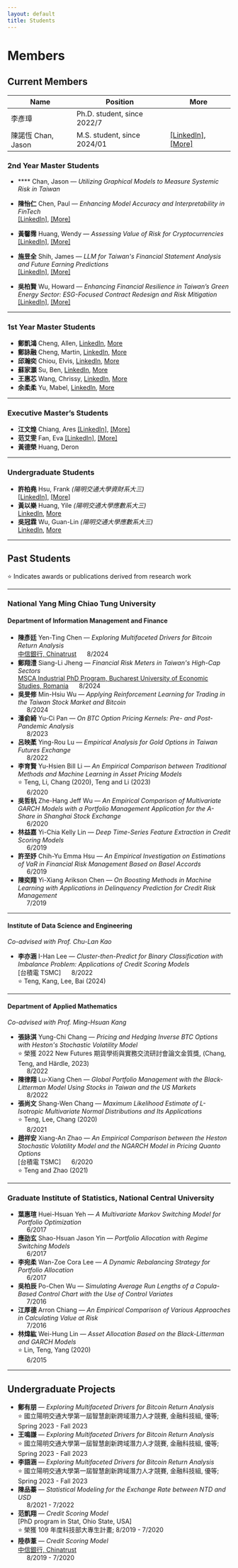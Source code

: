 ```yaml
---
layout: default
title: Students
---
```



# Members

## Current Members


| Name | Position | More|
|----|-------|---|
|李彥璋| Ph.D. student, since 2022/7 ||
| 陳諾恆 Chan, Jason|M.S. student, since 2024/01 |[[LinkedIn]](https://www.linkedin.com/in/%E8%AB%BE%E6%81%86-%E9%99%B3-83965a326/), [[More]](https://channokhang.github.io/) |



### 2nd Year Master Students

- **** Chan, Jason — *Utilizing Graphical Models to Measure Systemic Risk in Taiwan*  
   
- **陳怡仁** Chen, Paul — *Enhancing Model Accuracy and Interpretability in FinTech*  
  [[LinkedIn]](https://www.linkedin.com/public-profile/settings?trk=d_flagship3_profile_self_view_public_profile), [[More]](https://pauljkk.github.io/)  
- **黃馨霈** Huang, Wendy — *Assessing Value of Risk for Cryptocurrencies*  
  [[LinkedIn]](https://www.linkedin.com/in/%E9%A6%A8%E9%9C%88-%E9%BB%83-11b46426b/), [[More]](https://hsin456.github.io/)  
- **施昱全** Shih, James — *LLM for Taiwan's Financial Statement Analysis and Future Earning Predictions*  
  [[LinkedIn]](http://linkedin.com/in/昱全-施-735a5620b), [[More]](https://shih95286.github.io/)  
- **吳柏賢** Wu, Howard — *Enhancing Financial Resilience in Taiwan’s Green Energy Sector: ESG-Focused Contract Redesign and Risk Mitigation*  
  [[LinkedIn]](https://www.linkedin.com/in/%E6%9F%8F%E8%B3%A2-%E5%90%B3-b1298a325/), [[More]](https://howardwuwu.github.io/io/IO.html)  

---

### 1st Year Master Students

- **鄭凱鴻** Cheng, Allen, [LinkedIn](https://www.linkedin.com/in/kaihong-zheng-66a105355/), [More](https://kaihongzheng.github.io/)  
- **鄭詠融** Cheng, Martin, [LinkedIn](https://www.linkedin.com/in/yung-jung-cheng-8242a913a/), [More](https://wdianrdk.github.io/)  
- **邱瀚奕** Chiou, Elvis, [LinkedIn](https://pse.is/78kyba), [More](https://elvis0910607.github.io/personalwebsite/self.html)  
- **蘇家灝** Su, Ben, [LinkedIn](https://www.linkedin.com/in/ben--soo/), [More](https://ben-soo.github.io/BenSoo/)  
- **王惠芯** Wang, Chrissy, [LinkedIn](https://www.linkedin.com/in/chrissywangxiv/), [More](https://chrissyxiv.github.io/)  
- **余柔柔** Yu, Mabel,  [LinkedIn](https://www.linkedin.com/in/mabelrryu/), [More](https://yurourou1998.github.io/mabel.github.io/)  

---

### Executive Master’s Students

- **江文煌** Chiang, Ares  [[LinkedIn]](https://www.linkedin.com/in/ares-jiang-2a3816354/), [[More]](https://jiang-wen-hwang.github.io/)  
- **范艾雯** Fan, Eva    [[LinkedIn]](https://www.linkedin.com/in/%E8%89%BE%E9%9B%AF-%E8%8C%83-b87380289/), [[More]](https://evan7352.github.io/)  
- **黃德榮** Huang, Deron  

---

### Undergraduate Students

- **許柏堯** Hsu, Frank *(陽明交通大學資財系大三)*  
  [[LinkedIn]](https://www.linkedin.com/in/pyhsu-%E8%A8%B1-405a73327/), [[More]](https://frankhsu-imf.github.io/)  
- **黃以樂** Huang, Yile *(陽明交通大學應數系大三)*  
  [LinkedIn](https://www.linkedin.com/in/%E4%BB%A5%E6%A8%82-%E9%BB%83-780a01355/), [More](https://yile0130.github.io/)  
- **吳冠霖** Wu, Guan-Lin *(陽明交通大學應數系大三)*  
  [LinkedIn](https://www.linkedin.com/in/%E5%86%A0%E9%9C%96-%E5%90%B3-ab3760346/), [More](https://guanlinwu1126.github.io/GuanLinWU.github.io/)  

---


## Past Students

⭐ Indicates awards or publications derived from research work

---

### National Yang Ming Chiao Tung University

#### Department of Information Management and Finance

- **陳彥廷** Yen-Ting Chen — *Exploring Multifaceted Drivers for Bitcoin Return Analysis*  
  [中信銀行, Chinatrust](https://www.ctbcbank.com/twrbo/zh_tw/index.html) &nbsp;&nbsp;&nbsp;&nbsp; 8/2024  
- **鄭翔澧** Siang-Li Jheng — *Financial Risk Meters in Taiwan's High-Cap Sectors*  
  [MSCA Industrial PhD Program, Bucharest University of Economic Studies, Romania](https://ida.ase.ro) &nbsp;&nbsp;&nbsp;&nbsp; 8/2024  
- **吳旻修** Min-Hsiu Wu — *Applying Reinforcement Learning for Trading in the Taiwan Stock Market and Bitcoin*  
  &nbsp;&nbsp;&nbsp;&nbsp; 8/2024  
- **潘俞綺** Yu-Ci Pan — *On BTC Option Pricing Kernels: Pre- and Post-Pandemic Analysis*  
  &nbsp;&nbsp;&nbsp;&nbsp; 8/2023  
- **呂映葇** Ying-Rou Lu — *Empirical Analysis for Gold Options in Taiwan Futures Exchange*  
  &nbsp;&nbsp;&nbsp;&nbsp; 8/2022  
- **李育賢** Yu-Hsien Bill Li — *An Empirical Comparison between Traditional Methods and Machine Learning in Asset Pricing Models*  
  ⭐ Teng, Li, Chang (2020), Teng and Li (2023)  
  &nbsp;&nbsp;&nbsp;&nbsp; 6/2020  
- **吳哲杭** Zhe-Hang Jeff Wu — *An Empirical Comparison of Multivariate GARCH Models with a Portfolio Management Application for the A-Share in Shanghai Stock Exchange*  
  &nbsp;&nbsp;&nbsp;&nbsp; 6/2020  
- **林益嘉** Yi-Chia Kelly Lin — *Deep Time-Series Feature Extraction in Credit Scoring Models*  
  &nbsp;&nbsp;&nbsp;&nbsp; 6/2019  
- **許至妤** Chih-Yu Emma Hsu — *An Empirical Investigation on Estimations of VaR in Financial Risk Management Based on Basel Accords*  
  &nbsp;&nbsp;&nbsp;&nbsp; 6/2019  
- **陳奕翔** Yi-Xiang Arikson Chen — *On Boosting Methods in Machine Learning with Applications in Delinquency Prediction for Credit Risk Management*  
  &nbsp;&nbsp;&nbsp;&nbsp; 7/2019  

---

#### Institute of Data Science and Engineering  
*Co-advised with Prof. Chu-Lan Kao*

- **李亦涵** I-Han Lee — *Cluster-then-Predict for Binary Classification with Imbalance Problem: Applications of Credit Scoring Models*  
  [台積電 TSMC] &nbsp;&nbsp;&nbsp;&nbsp; 8/2022  
  ⭐ Teng, Kang, Lee, Bai (2024)  

---

#### Department of Applied Mathematics  
*Co-advised with Prof. Ming-Hsuan Kang*

- **張詠淇** Yung-Chi Chang — *Pricing and Hedging Inverse BTC Options with Heston's Stochastic Volatility Model*  
  ⭐ 榮獲 2022 New Futures 期貨學術與實務交流研討會論文金質獎, (Chang, Teng, and Härdle, 2023)  
  &nbsp;&nbsp;&nbsp;&nbsp; 8/2022  
- **陳律翔** Lu-Xiang Chen — *Global Portfolio Management with the Black-Litterman Model Using Stocks in Taiwan and the US Markets*  
  &nbsp;&nbsp;&nbsp;&nbsp; 8/2022  
- **張尚文** Shang-Wen Chang — *Maximum Likelihood Estimate of $L$-Isotropic Multivariate Normal Distributions and Its Applications*  
  ⭐ Teng, Lee, Chang (2020)  
  &nbsp;&nbsp;&nbsp;&nbsp; 8/2021  
- **趙祥安** Xiang-An Zhao — *An Empirical Comparison between the Heston Stochastic Volatility Model and the NGARCH Model in Pricing Quanto Options*  
  [台積電 TSMC] &nbsp;&nbsp;&nbsp;&nbsp; 6/2020  
  ⭐ Teng and Zhao (2021)  

---

### Graduate Institute of Statistics, National Central University

- **葉惠瑄** Huei-Hsuan Yeh — *A Multivariate Markov Switching Model for Portfolio Optimization*  
  &nbsp;&nbsp;&nbsp;&nbsp; 6/2017  
- **應劭玄** Shao-Hsuan Jason Yin — *Portfolio Allocation with Regime Switching Models*  
  &nbsp;&nbsp;&nbsp;&nbsp; 6/2017  
- **李宛柔** Wan-Zoe Cora Lee — *A Dynamic Rebalancing Strategy for Portfolio Allocation*  
  &nbsp;&nbsp;&nbsp;&nbsp; 6/2017  
- **吳柏辰** Po-Chen Wu — *Simulating Average Run Lengths of a Copula-Based Control Chart with the Use of Control Variates*  
  &nbsp;&nbsp;&nbsp;&nbsp; 7/2016  
- **江厚德** Arron Chiang — *An Empirical Comparison of Various Approaches in Calculating Value at Risk*  
  &nbsp;&nbsp;&nbsp;&nbsp; 7/2016  
- **林煒紘** Wei-Hung Lin — *Asset Allocation Based on the Black-Litterman and GARCH Models*  
  ⭐ Lin, Teng, Yang (2020)  
  &nbsp;&nbsp;&nbsp;&nbsp; 6/2015  

---

## Undergraduate Projects

- **鄭有朋** — *Exploring Multifaceted Drivers for Bitcoin Return Analysis*  
  ⭐ 國立陽明交通大學第一屆智慧創新跨域潛力人才競賽, 金融科技組, 優等; Spring 2023 - Fall 2023  
- **王鳴謙** — *Exploring Multifaceted Drivers for Bitcoin Return Analysis*  
  ⭐ 國立陽明交通大學第一屆智慧創新跨域潛力人才競賽, 金融科技組, 優等; Spring 2023 - Fall 2023  
- **李語涵** — *Exploring Multifaceted Drivers for Bitcoin Return Analysis*  
  ⭐ 國立陽明交通大學第一屆智慧創新跨域潛力人才競賽, 金融科技組, 優等; Spring 2023 - Fall 2023  
- **陳品蓁** — *Statistical Modeling for the Exchange Rate between NTD and USD*  
  &nbsp;&nbsp;&nbsp;&nbsp; 8/2021 - 7/2022  
- **范凱翔** — *Credit Scoring Model*  
  [PhD program in Stat, Ohio State, USA]  
  ⭐ 榮獲 109 年度科技部大專生計畫; 8/2019 - 7/2020  
- **陸恭葦** — *Credit Scoring Model*  
  [中信銀行, Chinatrust](https://www.ctbcbank.com/twrbo/zh_tw/index.html)  
  &nbsp;&nbsp;&nbsp;&nbsp; 8/2019 - 7/2020  

